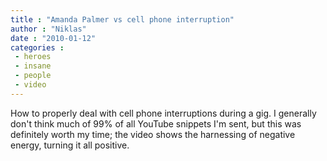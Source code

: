 ```yaml
---
title : "Amanda Palmer vs cell phone interruption"
author : "Niklas"
date : "2010-01-12"
categories : 
 - heroes
 - insane
 - people
 - video
---
```


How to properly deal with cell phone interruptions during a gig. I generally don't think much of 99% of all YouTube snippets I'm sent, but this was definitely worth my time; the video shows the harnessing of negative energy, turning it all positive.
